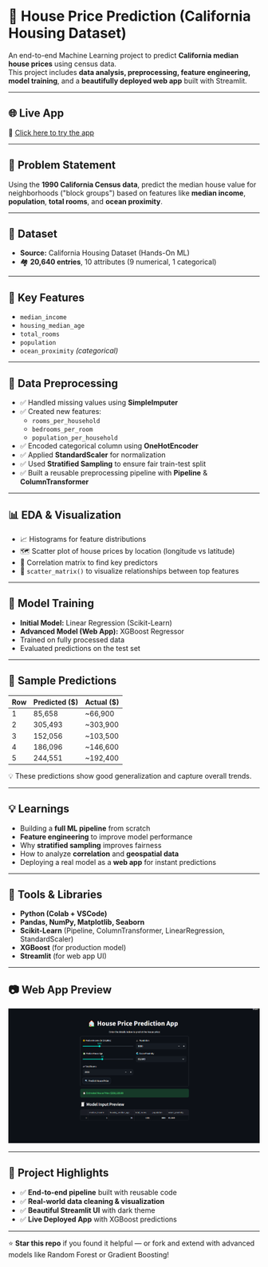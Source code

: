# 🏡 House Price Prediction (California Housing Dataset)

An end-to-end Machine Learning project to predict **California median house prices** using census data.  
This project includes **data analysis, preprocessing, feature engineering, model training**, and a **beautifully deployed web app** built with Streamlit.

---

## 🌐 Live App  

🔗 [Click here to try the app](https://housepricepredictionmlpp-jkpeappl7mkxhhkq4hnyxyf.streamlit.app/)

---

## 📌 Problem Statement  

Using the **1990 California Census data**, predict the median house value for neighborhoods ("block groups") based on features like **median income**, **population**, **total rooms**, and **ocean proximity**.

---

## 📁 Dataset  

- **Source:** California Housing Dataset (Hands-On ML)  
- 🏘 **20,640 entries**, 10 attributes (9 numerical, 1 categorical)

---

## 🧠 Key Features  

- `median_income`
- `housing_median_age`
- `total_rooms`
- `population`
- `ocean_proximity` *(categorical)*

---

## 🧪 Data Preprocessing  

- ✅ Handled missing values using **SimpleImputer**  
- ✅ Created new features:  
  - `rooms_per_household`  
  - `bedrooms_per_room`  
  - `population_per_household`  
- ✅ Encoded categorical column using **OneHotEncoder**  
- ✅ Applied **StandardScaler** for normalization  
- ✅ Used **Stratified Sampling** to ensure fair train-test split  
- ✅ Built a reusable preprocessing pipeline with **Pipeline** & **ColumnTransformer**

---

## 📊 EDA & Visualization  

- 📈 Histograms for feature distributions  
- 🗺️ Scatter plot of house prices by location (longitude vs latitude)  
- 🔗 Correlation matrix to find key predictors  
- 📑 `scatter_matrix()` to visualize relationships between top features  

---

## 🧮 Model Training  

- **Initial Model:** Linear Regression (Scikit-Learn)  
- **Advanced Model (Web App):** XGBoost Regressor  
- Trained on fully processed data  
- Evaluated predictions on the test set  

---

## 🧾 Sample Predictions  

| Row | Predicted ($) | Actual ($) |
|------|--------------|------------|
| 1 | 85,658 | ~66,900 |
| 2 | 305,493 | ~303,900 |
| 3 | 152,056 | ~103,500 |
| 4 | 186,096 | ~146,600 |
| 5 | 244,551 | ~192,400 |

💡 These predictions show good generalization and capture overall trends.

---

## 💡 Learnings  

- Building a **full ML pipeline** from scratch  
- **Feature engineering** to improve model performance  
- Why **stratified sampling** improves fairness  
- How to analyze **correlation** and **geospatial data**  
- Deploying a real model as a **web app** for instant predictions  

---

## 🔧 Tools & Libraries  

- **Python (Colab + VSCode)**  
- **Pandas, NumPy, Matplotlib, Seaborn**  
- **Scikit-Learn** (Pipeline, ColumnTransformer, LinearRegression, StandardScaler)  
- **XGBoost** (for production model)  
- **Streamlit** (for web app UI)  

---

## 📷 Web App Preview  

![App Screenshot](assets/Capture.PNG)

---

## 📎 Project Highlights  

- ✅ **End-to-end pipeline** built with reusable code  
- ✅ **Real-world data cleaning & visualization**  
- ✅ **Beautiful Streamlit UI** with dark theme  
- ✅ **Live Deployed App** with XGBoost predictions  

---

⭐ **Star this repo** if you found it helpful — or fork and extend with advanced models like Random Forest or Gradient Boosting!
